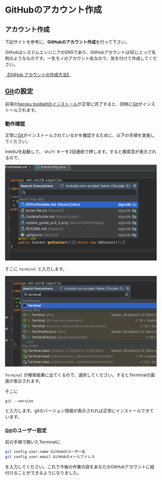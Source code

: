 # GitHubのアカウント作成

## アカウント作成
下記サイトを参考に、**GitHubのアカウント作成**を行って下さい。

GithubはシステムエンジニアのSNSであり、GitHubアカウントはSEにとって名刺のようなものです。一生モノのアカウント名なので、気を付けて作成してください。

[【GitHub アカウントの作成方法】](http://fnya.cocolog-nifty.com/blog/2014/01/github-185e.html)

## [Git](https://git-scm.com/)の設定

前項の[heroku toolbeltのインストール](#heroku-toolbeltのインストール)が正常に完了すると、同時に[Git](https://git-scm.com/)がインストールされます。

### 動作確認

正常に[Git](https://git-scm.com/)がインストールされているかを確認するために、以下の手順を実施してください。

IntelliJを起動して、 `Shift` キーを2回連続で押します。すると検索窓が表示されるので、

![検索窓](image/install_intellij_add_git_config_1.png)

そこに `terminal` と入力します。

![terminalを探す](image/install_intellij_add_git_config_2.png)

`Terminal` が検索結果に出てくるので、選択してください。するとTerminalの画面が表示されます。

そこに

```
git --version
```

と入力します。gitのバージョン情報が表示されれば正常にインストールできています。

### [Git](https://git-scm.com/)のユーザー設定

前の手順で開いたTerminalに

```sh
git config user.name GitHubのユーザー名
git config user.email GitHubのメールアドレス
```

を入力してください。これで今後の作業内容をあなたのGitHubアカウントに紐付けることができるようになりました。
